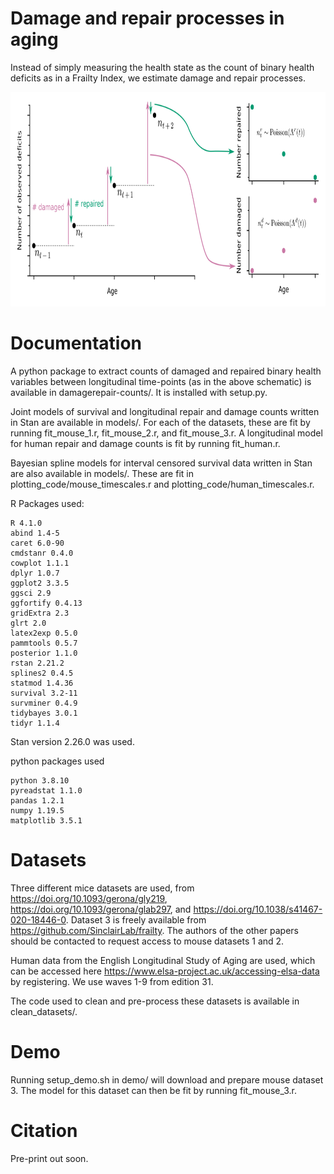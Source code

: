 # Damage and repair processes in aging
Instead of simply measuring the health state as the count of binary health deficits as in a Frailty Index, we estimate damage and repair processes.

<p align="center"> 
<img src="diagrams/transitions_schematic_combined.png" width="799" height="343">
</p>


# Documentation
A python package to extract counts of damaged and repaired binary health variables between longitudinal time-points (as in the above schematic) is available in damagerepair-counts/. It is installed with setup.py.

Joint models of survival and longitudinal repair and damage counts written in Stan are available in models/. For each of the datasets, these are fit by running fit_mouse_1.r, fit_mouse_2.r, and fit_mouse_3.r. A longitudinal model for human repair and damage counts is fit by running fit_human.r. 

Bayesian spline models for interval censored survival data written in Stan are also available in models/. These are fit in plotting_code/mouse_timescales.r and plotting_code/human_timescales.r.

R Packages used:
```
R 4.1.0
abind 1.4-5
caret 6.0-90
cmdstanr 0.4.0
cowplot 1.1.1
dplyr 1.0.7
ggplot2 3.3.5
ggsci 2.9
ggfortify 0.4.13
gridExtra 2.3
glrt 2.0
latex2exp 0.5.0
pammtools 0.5.7
posterior 1.1.0
rstan 2.21.2
splines2 0.4.5
statmod 1.4.36
survival 3.2-11
survminer 0.4.9
tidybayes 3.0.1
tidyr 1.1.4
```

Stan version 2.26.0 was used.

python packages used
```
python 3.8.10
pyreadstat 1.1.0
pandas 1.2.1
numpy 1.19.5
matplotlib 3.5.1
```

# Datasets
Three different mice datasets are used, from https://doi.org/10.1093/gerona/gly219, https://doi.org/10.1093/gerona/glab297, and https://doi.org/10.1038/s41467-020-18446-0. Dataset 3 is freely available from https://github.com/SinclairLab/frailty. The authors of the other papers should be contacted to request access to mouse datasets 1 and 2.

Human data from the English Longitudinal Study of Aging are used, which can be accessed here https://www.elsa-project.ac.uk/accessing-elsa-data by registering. We use waves 1-9 from edition 31.

The code used to clean and pre-process these datasets is available in clean_datasets/.

# Demo
Running setup_demo.sh in demo/ will download and prepare mouse dataset 3. The model for this dataset can then be fit by running fit_mouse_3.r. 

# Citation
Pre-print out soon.